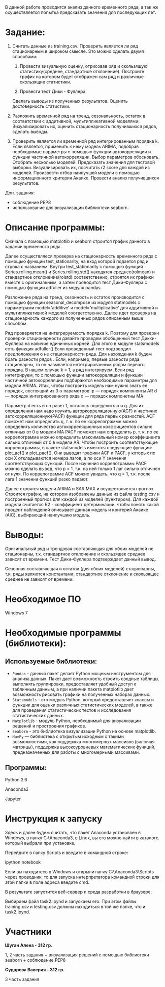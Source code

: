 В данной работе проводится анализ данного временного ряда, а так же осуществляется попытка предсказать значения для последующих лет.

Задание:
=======================================

1.	Считать данные из training.csv. Проверить является ли ряд стационарным в широком смысле. Это можно сделать двумя способами:

    1.	Провести визуальную оценку, отрисовав ряд и скользящую статистику(среднее, стандартное отклонение). Постройте график на котором будет отображен сам ряд и различные скользящие статистики.

    2.	Провести тест Дики - Фуллера.

    Сделать выводы из полученных результатов. Оценить достоверность статистики. 

2.	Разложить временной ряд на тренд, сезональность, остаток в соответствии с аддитивной, мультипликативной моделями. Визуализировать их, оценить стационарность получившихся рядов, сделать выводы. 

3.	Проверить является ли временной ряд интегрированным порядка k. Если является, применить к нему модель ARIMA, подобрав необходимые параметры с помощью функции автокорреляции и функции частичной автокорреляции. Выбор параметров обосновать. Отобрать несколько моделей. Предсказать значения для тестовой выборки. Визуализировать их, посчитать r2 score для каждой из моделей. Произвести отбор наилучшей модели с помощью информационного критерия Акаике. Провести анализ получившихся результатов. 

Доп. задания:
* соблюдение PEP8
* использование для визуализации библиотеки seaborn. 

Описание программы:
======================================
Сначала с помощью matplotlib и seaborn строится график данного в задании временного ряда.

Далее осуществляеся проверка на стационарность временного ряда с помощью функции test_stationarity, на вход которой подается ряд и строка с названием. Внутри test_stationarity  с помощью функций Series.rolling.mean() и Series.rolling.std() находятся среднее(rolmean) и стандартное отклонение(rolstd) соответственно, строятся их графики вместе с оригинальным, а затем проводится тест Дики-Фуллера с помощью функции adfuller из модуля pandas. 

Разложение ряда на тренд, сезонность и остаток производится с помощью функции seasonal_decompose из модуля statmodels с параметрами model='additive' и model='multiplicative' для аддитивной и мультипликативной моделей соответственно. Далее идет проверка на стационарность каждого из полученных рядов описанным выше способом.

Ряд проверяется на интегрируемость порядка k. Поэтому для проверки проверки стационарности давайте проведем обобщенный тест Дикки-Фуллера на наличие единичных корней. Для этого в модуле statsmodels есть функция adfuller().Если проведенный тест подтвердил предположения о не стационарности ряда. Для нахождения k будем брать разности рядов . Если, например, первые разности ряда стационарны, то он называется интегрированным рядом первого порядка.
В нашем случае k = 1, а ряд интегрируем.
Если ряд интегрируем, то с помощью функции автокорреляции и функции частичной автокорреляции подбираются необходимые параметры для модели ARIMA.
Итак, чтобы построить модель нам нужно знать ее порядок, состоящий из 3-х параметров:
p — порядок компоненты AR
d — порядок интегрированного ряда
q — порядок компонетны MA

Параметр d есть и он равет 1, осталось определить p и q. Для их определения нам надо изучить авторкорреляционную(ACF) и частично автокорреляционную(PACF) функции для ряда первых разностей.
ACF поможет нам определить q, т. к. по ее коррелограмме можно определить количество автокорреляционных коэффициентов сильно отличных от 0 в модели MA
PACF поможет нам определить p, т. к. по ее коррелограмме можно определить максимальный номер коэффициента сильно отличный от 0 в модели AR.
Чтобы построить соответствующие коррелограммы, в пакете statsmodels имеются следующие функции: plot_acf() и plot_pacf(). Они выводят графики ACF и PACF, у которых по оси X откладываются номера лагов, а по оси Y значения соответствующих функций.
После изучения коррелограммы PACF можно сделать вывод, что p = 1, т.к. на ней только 1 лаг сильно отличнен от нуля. По коррелограмме ACF можно увидеть, что q = 1, т.к. после лага 1 значении функций резко падают.

Далее строятся модели ARIMA и SARIMAX и осуществляется прогноз. Строится график, на котором изображены данные из файла testing.csv и построенный прогноз для каждой из моделей (пунктиром). Для каждой модели считается R2 - коэффициент детерминации, чтобы понять какой процент наблюдений описывает данная модель и критерий Акаике (AIC), выбирающий наилучшию модель.

Выводы:
======================================
Оригинальный ряд и трендовая составляющая для обоих моделей не стационарны, т.к. стандартное отклонение и скользящее среднее зависят от времени. Тест Дики-Фуллера подтверждает данный вывод. 

Сезонная составляющая и остаток (для обоих моделей) стационарны, т.к. ряды являются константами, стандартное отклонение и скользящее среднее не зависят от времени. 



Необходимое ПО
=========================
Windows 7

Необходимые программы (библиотеки):
=========================
Используемые библиотеки:
-------------------------------
* `Pandas` - данный пакет делает Python мощным инструментом для анализа данных. Пакет дает возможность строить сводные таблицы, выполнять группировки, предоставляет удобный доступ к табличным данным, а при наличии пакета matplotlib дает возможность рисовать графики на полученных наборах данных.
* `Statsmodels` - это модуль Python, который предоставляет классы и функции для оценки различных статистических моделей, а также для проведения статистических тестов и исследования статистических данных.
* `Matplotlib` - модуль Python, необходимый для визуализации решений и простроения графиков. 
* `Seaborn` - это библиотека визуализации Python на основе matplotlib.
* `NumPy` — библиотека с открытым исходным с такими возможностями, как поддержка многомерных массивов (включая матрицы), поддержка высокоуровневых математических функций, предназначенных для работы с многомерными массивами. 

Программы:
----------------------
Python 3.6

Anaconda3

Jupyter 

Инструкция к запуску
======================
Здесь и далее будем считать, что пакет Anaconda установлен в Windows, в папку C:\Anaconda3, в Linux, вы его можно найти в каталоге, который выбрали при установке.

Перейдите в папку Scripts и введите в командной строке:

ipython notebook 

Если вы находитесь в Windows и открыли папку C:\Anaconda3\Scripts через проводник, то для запуска интерпретатора командной строки для этой папки в поле адреса введите cmd. 

В результате запустится веб-сервер и среда разработки в браузере. 

Выбираем файл task2.ipynd и запускаем его. При этом файлы training.csv и testing.csv должны находиться в той же папке, что и task2.ipynd. 

Участники
======================
**Шуган Алена - 312 гр.**

1, 2 часть задания + визуализация решений с помощью библиотеки seaborn + соблюдение PEP8

**Сударева Валерия -  312 гр.**

3 часть задания
